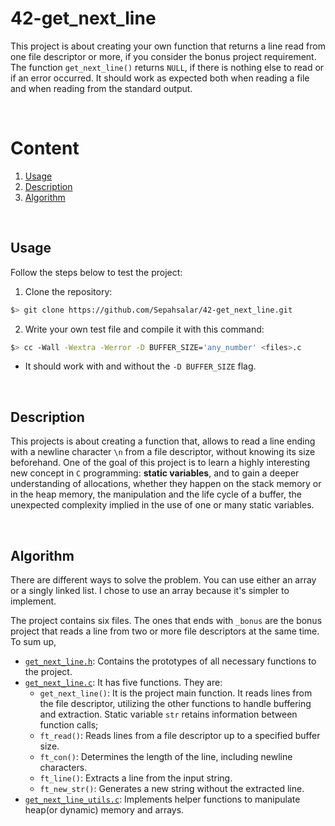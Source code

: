 # 42-get_next_line
This project is about creating your own function that returns a line read from one file descriptor or more, if you consider the bonus project requirement. The function `get_next_line()` returns `NULL`, if there is nothing else to read or if an error occurred. It should work as expected both when reading a file and when reading from the standard output.

</br>

# Content

1. [Usage](#usage)
2. [Description](#description)
3. [Algorithm](#algorithm)

</br>

## Usage

Follow the steps below to test the project: 

1. Clone the repository:
```bash
$> git clone https://github.com/Sepahsalar/42-get_next_line.git
```
2. Write your own test file and compile it with this command:
```bash
$> cc -Wall -Wextra -Werror -D BUFFER_SIZE='any_number' <files>.c
```
- It should work with and without the  `-D BUFFER_SIZE` flag.

</br>

## Description

This projects is about creating a function that, allows to read a line ending with a newline character `\n` from a file descriptor, without knowing its size beforehand. One of the goal of this project is to learn a highly interesting new concept in `C` programming: **static variables**, and to gain a deeper understanding of allocations, whether they happen on the stack memory or in the heap memory, the manipulation and the life cycle of a buffer, the unexpected complexity implied in the use of one or many static variables.

</br>

## Algorithm

There are different ways to solve the problem. You can use either an array or a singly linked list. I chose to use an array because it's simpler to implement.

The project contains six files. The ones that ends with `_bonus` are the bonus project that reads a line from two or more file descriptors at the same time. To sum up,

- [`get_next_line.h`](get_next_line.h): Contains the prototypes of all necessary functions to the project.
- [`get_next_line.c`](get_next_line.c): It has five functions. They are:
  - `get_next_line()`: It is the project main function. It reads lines from the file descriptor, utilizing the other functions to handle buffering and extraction. Static variable `str` retains information between function calls;
  - `ft_read()`: Reads lines from a file descriptor up to a specified buffer size.
  - `ft_con()`: Determines the length of the line, including newline characters.
  - `ft_line()`: Extracts a line from the input string.
  - `ft_new_str()`: Generates a new string without the extracted line.
- [`get_next_line_utils.c`](get_next_line_utils.c): Implements helper functions to manipulate heap(or dynamic) memory and arrays.
